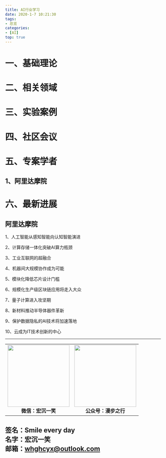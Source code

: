 ```yaml
---
title: AI行业学习
date: 2020-1-7 10:21:30
tags: 
- 总览
categories:
- [AI]
top: true
---
```

# 一、基础理论 #

# 二、相关领域 #

# 三、实验案例 # 

# 四、社区会议 # 

# 五、专案学者 # 
## 1、阿里达摩院  ##

# 六、最新进展 # 
## 阿里达摩院
1、人工智能从感知智能向认知智能演进

2、计算存储一体化突破AI算力瓶颈

3、工业互联网的超融合

4、机器间大规模协作成为可能

5、模块化降低芯片设计门槛

6、规模化生产级区块链应用将走入大众

7、量子计算进入攻坚期

8、新材料推动半导体器件革新

9、保护数据隐私的AI技术将加速落地

10、云成为IT技术创新的中心    




---
<center>
<table>
    <tr>
        <td >
            <center>
                <img src="https://i.loli.net/2020/01/08/CJz85Sbal6M7EOV.png" width="200"/>
            </center>
            <center style="font-weight:900">
                微信：宏沉一笑
            </center>
        </td>
        <td >
            <center>
                <img src="https://i.loli.net/2020/01/08/veq2DSphHME9KPV.jpg" width="200"/>
            </center>
            <center style="font-weight:900">
                公众号：漫步之行
            </center>
        </td>
    </tr>
</table>
</center>


**签名：Smile every day**    
**名字：宏沉一笑**   
**邮箱：whghcyx@outlook.com**  
---